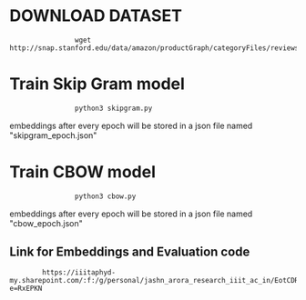# DOWNLOAD DATASET
```
				wget http://snap.stanford.edu/data/amazon/productGraph/categoryFiles/reviews_Electronics_5.json.gz
```

# Train Skip Gram model
```py
				python3 skipgram.py
```
embeddings after every epoch will be stored in a json file named "skipgram_epoch<epoch no.>.json"



# Train CBOW model
```py
				python3 cbow.py
```
embeddings after every epoch will be stored in a json file named "cbow_epoch<epoch no.>.json"

## Link for Embeddings and  Evaluation code
```
		https://iiitaphyd-my.sharepoint.com/:f:/g/personal/jashn_arora_research_iiit_ac_in/EotCDRThfSJLm6PeTMEizEMBxmQpkOvcOuxXR8VF7wDpQg?e=RxEPKN
```
